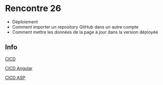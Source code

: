 # Rencontre 26

- Déploiement
- Comment importer un repository GitHub dans un autre compte
- Comment mettre les données de la page à jour dans la version déployée

## Info

[CICD](/info/CICD)

[CICD Angular](/info/CICDAngular)

[CICD ASP](/info/CICDASP)




